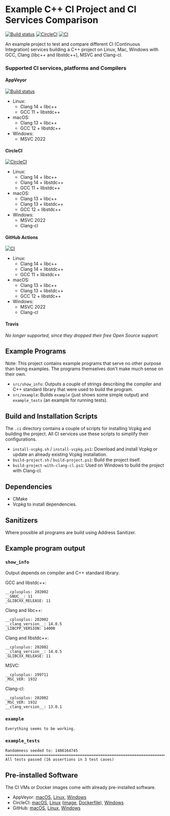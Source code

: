 # Example C++ CI Project and CI Services Comparison

[![Build status](https://ci.appveyor.com/api/projects/status/smmr71cjma919r28?svg=true)](https://ci.appveyor.com/project/Toxe/example-cpp-ci-project)
[![CircleCI](https://circleci.com/gh/Toxe/example-cpp-ci-project/tree/master.svg?style=svg)](https://circleci.com/gh/Toxe/example-cpp-ci-project/tree/master)
[![CI](https://github.com/Toxe/example-cpp-ci-project/workflows/CI/badge.svg)](https://github.com/Toxe/example-cpp-ci-project/actions)

An example project to test and compare different CI (Continuous Integration) services building a C++ project on Linux, Mac, Windows with GCC, Clang (libc++ and libstdc++), MSVC and Clang-cl.

### Supported CI services, platforms and Compilers

#### AppVeyor

[![Build status](https://ci.appveyor.com/api/projects/status/smmr71cjma919r28?svg=true)](https://ci.appveyor.com/project/Toxe/example-cpp-ci-project)

- Linux:
  - Clang 14 + libc++
  - GCC 11 + libstdc++
- macOS:
  - Clang 13 + libc++
  - GCC 12 + libstdc++
- Windows:
  - MSVC 2022

#### CircleCI

[![CircleCI](https://circleci.com/gh/Toxe/example-cpp-ci-project/tree/master.svg?style=svg)](https://circleci.com/gh/Toxe/example-cpp-ci-project/tree/master)

- Linux:
  - Clang 14 + libc++
  - Clang 14 + libstdc++
  - GCC 11 + libstdc++
- macOS:
  - Clang 13 + libc++
  - Clang 13 + libstdc++
  - GCC 12 + libstdc++
- Windows:
  - MSVC 2022
  - Clang-cl

#### GitHub Actions

[![CI](https://github.com/Toxe/example-cpp-ci-project/workflows/CI/badge.svg)](https://github.com/Toxe/example-cpp-ci-project/actions)

- Linux:
  - Clang 14 + libc++
  - Clang 14 + libstdc++
  - GCC 11 + libstdc++
- macOS:
  - Clang 13 + libc++
  - Clang 13 + libstdc++
  - GCC 12 + libstdc++
- Windows:
  - MSVC 2022
  - Clang-cl

#### Travis

*No longer supported, since they dropped their free Open Source support.*

## Example Programs

Note: This project contains example programs that serve no other purpose than being examples. The programs themselves don't make much sense on their own.

- `src/show_info`: Outputs a couple of strings describing the compiler and C++ standard library that were used to build the program.
- `src/example`: Builds `example` (just shows some simple output) and `example_tests` (an example for running tests).

## Build and Installation Scripts

The `.ci` directory contains a couple of scripts for installing Vcpkg and building the project.
All CI services use these scripts to simplify their configurations.

- `install-vcpkg.sh` / `install-vcpkg.ps1`: Download and install Vcpkg or update an already existing Vcpkg installation.
- `build-project.sh` / `build-project.ps1`: Build the project itself.
- `build-project-with-clang-cl.ps1`: Used on Windows to build the project with Clang-cl.

## Dependencies

- CMake
- Vcpkg to install dependencies.

## Sanitizers

Where possible all programs are build using Address Sanitizer.

## Example program output

### `show_info`

Output depends on compiler and C++ standard library.

GCC and libstdc++:

```
__cplusplus: 202002
__GNUC__: 11
_GLIBCXX_RELEASE: 11
```

Clang and libc++:

```
__cplusplus: 202002
__clang_version__: 14.0.5 
_LIBCPP_VERSION: 14000
```

Clang and libstdc++:

```
__cplusplus: 202002
__clang_version__: 14.0.5 
_GLIBCXX_RELEASE: 11
```

MSVC:

```
__cplusplus: 199711
_MSC_VER: 1932
```

Clang-cl:

```
__cplusplus: 202002
_MSC_VER: 1932
__clang_version__: 13.0.1 
```

### `example`

```
Everything seems to be working.
```

### `example_tests`

```
Randomness seeded to: 1486164745
===============================================================================
All tests passed (16 assertions in 3 test cases)
```

## Pre-installed Software

The CI VMs or Docker images come with already pre-installed software.

- AppVeyor: [macOS](https://www.appveyor.com/docs/macos-images-software/), [Linux](https://www.appveyor.com/docs/linux-images-software/), [Windows](https://www.appveyor.com/docs/windows-images-software/)
- CircleCI: [macOS](https://circleci.com/docs/2.0/testing-ios/#supported-xcode-versions), [Linux](https://circleci.com/docs/2.0/circleci-images/#pre-installed-tools) ([image](https://circleci.com/developer/images/image/cimg/base), [Dockerfile](https://github.com/CircleCI-Public/cimg-base/blob/main/20.04/Dockerfile)), [Windows](https://discuss.circleci.com/t/march-2022-beta-support-for-new-operating-system-for-windows-executors-windows-server-2022/43198)
- GitHub: [macOS](https://github.com/actions/virtual-environments/blob/main/images/macos/macos-11-Readme.md), [Linux](https://github.com/actions/virtual-environments/blob/main/images/linux/Ubuntu2004-Readme.md), [Windows](https://github.com/actions/virtual-environments/blob/main/images/win/Windows2022-Readme.md)
